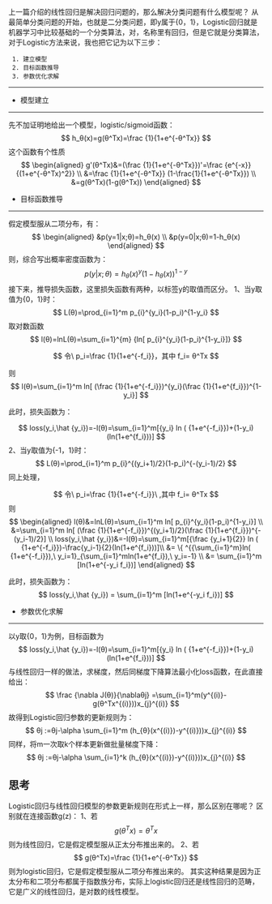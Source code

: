 ﻿上一篇介绍的线性回归是解决回归问题的，那么解决分类问题有什么模型呢？
从最简单分类问题的开始，也就是二分类问题，即y属于{0，1}，Logistic回归就是机器学习中比较基础的一个分类算法，对，名称里有回归，但是它就是分类算法，对于Logistic方法来说，我也把它记为以下三步：

	 1. 建立模型
	 2. 目标函数推导
	 3. 参数优化求解

----------
 - 模型建立
----------
先不加证明地给出一个模型，logistic/sigmoid函数：
$$
h_θ(x)=g(θ^Tx)=\frac {1}{1+e^{-θ^Tx}}
$$
这个函数有个性质
$$
\begin{aligned} 
g'(θ^Tx)&=(\frac {1}{1+e^{-θ^Tx}})'=\frac {e^{-x}}{(1+e^{-θ^Tx)^2}} \\
&=\frac {1}{1+e^{-θ^Tx}} (1-\frac{1}{1+e^{-θ^Tx}}) \\
&=g(θ^Tx)(1-g(θ^Tx))
\end{aligned}
$$


 - 目标函数推导
----------
假定模型服从二项分布，有：
$$
\begin{aligned} 
&p(y=1|x;θ)=h_θ(x) \\
&p(y=0|x;θ)=1-h_θ(x)
\end{aligned}
$$
则，综合写出概率密度函数为：
$$
p(y|x;θ)=h_θ(x)^{y}(1-h_θ(x))^{1-y}
$$
接下来，推导损失函数，这里损失函数有两种，以标签y的取值而区分。
 1、当y取值为{0，1}时：
$$
L(θ)=\prod_{i=1}^m p_{i}^{y_i}(1-p_i)^{1-y_i}
$$
取对数函数
$$
l(θ)=lnL(θ)=\sum_{i=1}^{m} {ln[ p_{i}^{y_i}(1-p_i)^{1-y_i}]}
$$

$$
令\ p_i=\frac {1}{1+e^{-f_i}}，其中 f_i= θ^Tx
$$

则
$$
l(θ)=\sum_{i=1}^m ln[ (\frac {1}{1+e^{-f_i}})^{y_i}(\frac {1}{1+e^{f_i}})^{1-y_i}]
$$


此时，损失函数为：

$$
loss(y_i,\hat {y_i})=-l(θ)=\sum_{i=1}^m[{y_i} ln ( {1+e^{-f_i}})+(1-y_i)(ln(1+e^{f_i}))]
$$
2、当y取值为{-1，1}时：
$$
L(θ)=\prod_{i=1}^m p_{i}^{(y_i+1)/2}(1-p_i)^{-(y_i-1)/2}
$$
同上处理，

$$
令\ p_i=\frac {1}{1+e^{-f_i}}\ ,其中 f_i= θ^Tx
$$
则
$$
\begin{aligned} 
   l(θ)&=lnL(θ)=\sum_{i=1}^m ln[ p_{i}^{y_i}(1-p_i)^{1-y_i}] \\
   &=\sum_{i=1}^m ln[ (\frac {1}{1+e^{-f_i}})^{(y_i+1)/2}(\frac {1}{1+e^{f_i}})^{-(y_i-1)/2}] \\
   loss(y_i,\hat {y_i})&=-l(θ)=\sum_{i=1}^m[{\frac {y_i+1}{2}} ln ( {1+e^{-f_i}})-\frac{y_i-1}{2}(ln(1+e^{f_i}))]\\
   &= \{ ^{{\sum_{i=1}^m}ln( {1+e^{-f_i}}),\ y_i=1}_{\sum_{i=1}^mln(1+e^{f_i}),\ y_i=-1}  \\
   &= \sum_{i=1}^m [ln(1+e^{-y_i f_i})]
 \end{aligned}
$$


此时，损失函数为：
$$
loss(y_i,\hat {y_i}) = \sum_{i=1}^m [ln(1+e^{-y_i f_i})]
$$


 - 参数优化求解
----------
以y取{0，1}为例，目标函数为
$$
loss(y_i,\hat {y_i})=-l(θ)=\sum_{i=1}^m[{y_i} ln ( {1+e^{-f_i}})+(1-y_i)(ln(1+e^{f_i}))]
$$
与线性回归一样的做法，求梯度，然后同梯度下降算法最小化loss函数，在此直接给出：
$$
\frac {\nabla J(θ)}{\nablaθj} =\sum_{i=1}^m(y^{(i)}-g(θ^Tx^{(i)}))x_{j}^{(i)}
$$
故得到Logistic回归参数的更新规则为：
$$
θj :=θj-\alpha \sum_{i=1}^m (h_{θ}(x^{(i)})-y^{(i)}))x_{j}^{(i)}
$$
同样，将m一次取k个样本更新做批量梯度下降：
$$
θj :=θj-\alpha \sum_{i=1}^k (h_{θ}(x^{(i)})-y^{(i)}))x_{j}^{(i)}
$$


思考
----------
Logistic回归与线性回归模型的参数更新规则在形式上一样，那么区别在哪呢？
区别就在连接函数g(z)：
1、若
$$
g(θ^Tx)=θ^Tx
$$
则为线性回归，它是假定模型服从正太分布推出来的。
2、若
$$
g(θ^Tx)=\frac {1}{1+e^{-θ^Tx}}
$$
则为logistic回归，它是假定模型服从二项分布推出来的。
其实这种结果是因为正太分布和二项分布都属于指数族分布，实际上logistic回归还是线性回归的范畴，它是广义的线性回归，是对数的线性模型。